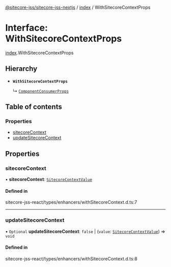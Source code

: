 [@sitecore-jss/sitecore-jss-nextjs](../README.md) / [index](../modules/index.md) / WithSitecoreContextProps

# Interface: WithSitecoreContextProps

[index](../modules/index.md).WithSitecoreContextProps

## Hierarchy

- **`WithSitecoreContextProps`**

  ↳ [`ComponentConsumerProps`](index.ComponentConsumerProps.md)

## Table of contents

### Properties

- [sitecoreContext](index.WithSitecoreContextProps.md#sitecorecontext)
- [updateSitecoreContext](index.WithSitecoreContextProps.md#updatesitecorecontext)

## Properties

### sitecoreContext

• **sitecoreContext**: [`SitecoreContextValue`](../modules/index.md#sitecorecontextvalue)

#### Defined in

sitecore-jss-react/types/enhancers/withSitecoreContext.d.ts:7

___

### updateSitecoreContext

• `Optional` **updateSitecoreContext**: ``false`` \| (`value`: [`SitecoreContextValue`](../modules/index.md#sitecorecontextvalue)) => `void`

#### Defined in

sitecore-jss-react/types/enhancers/withSitecoreContext.d.ts:8

